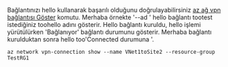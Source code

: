 Bağlantınızı hello kullanarak başarılı olduğunu doğrulayabilirsiniz [az ağ vpn bağlantısı Göster](/cli/azure/network/vpn-connection#show) komutu. Merhaba örnekte '--ad ' hello bağlantı tootest istediğiniz toohello adını gösterir. Hello bağlantı kuruldu, hello işlemi yürütülürken 'Bağlanıyor' bağlantı durumunu gösterir. Merhaba bağlantı kurulduktan sonra hello too'Connected durumuna '.

```azurecli
az network vpn-connection show --name VNet1toSite2 --resource-group TestRG1
```

